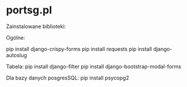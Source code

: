 # portsg.pl
Zainstalowane biblioteki:

Ogólne:

pip install django-crispy-forms
pip install requests
pip install django-autoslug

Tabela:
pip install django-filter
pip install django-bootstrap-modal-forms

Dla bazy danych posgresSQL:
pip install psycopg2
